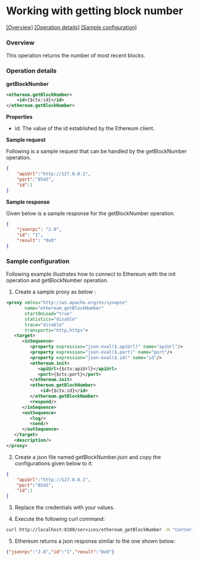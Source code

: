 # Working with getting block number

[[Overview]](#overview)  [[Operation details]](#operation-details)  [[Sample configuration]](#sample-configuration)

### Overview

This operation returns the number of most recent blocks.

### Operation details

**getBlockNumber**
```xml
<ethereum.getBlockNumber>
    <id>{$ctx:id}</id>
</ethereum.getBlockNumber>
```
**Properties**
* id: The value of the id established by the Ethereum client.

**Sample request**

Following is a sample request that can be handled by the getBlockNumber operation.

```json
{
	"apiUrl":"http://127.0.0.1",
	"port":"8545",
	"id":1
}
```
**Sample response**

Given below is a sample response for the getBlockNumber operation.

```json
{
    "jsonrpc": "2.0",
    "id": "1",
    "result": "0x0"
}
```

### Sample configuration

Following example illustrates how to connect to Ethereum with the init operation and getBlockNumber operation.

1. Create a sample proxy as below :

```xml
<proxy xmlns="http://ws.apache.org/ns/synapse"
       name="ethereum_getBlockNumber"
       startOnLoad="true"
       statistics="disable"
       trace="disable"
       transports="http,https">
   <target>
      <inSequence>
         <property expression="json-eval($.apiUrl)" name="apiUrl"/>
         <property expression="json-eval($.port)" name="port"/>
         <property expression="json-eval($.id)" name="id"/>
         <ethereum.init>
            <apiUrl>{$ctx:apiUrl}</apiUrl>
            <port>{$ctx:port}</port>
         </ethereum.init>
         <ethereum.getBlockNumber>
             <id>{$ctx:id}</id>
         </ethereum.getBlockNumber>
         <respond/>
      </inSequence>
      <outSequence>
         <log/>
         <send/>
      </outSequence>
   </target>
   <description/>
</proxy>


```

2. Create a json file named getBlockNumber.json and copy the configurations given below to it:

```json
{
	"apiUrl":"http://127.0.0.1",
	"port":"8545",
	"id":1
}
```
3. Replace the credentials with your values.

4. Execute the following curl command:

```bash
curl http://localhost:8280/services/ethereum_getBlockNumber -H "Content-Type: application/json" -d @getBlockNumber.json

```
5. Ethereum returns a json response similar to the one shown below:

```json
{"jsonrpc":"2.0","id":"1","result":"0x0"}
```
